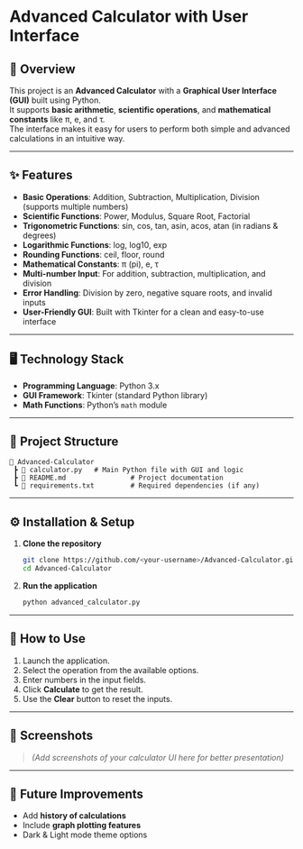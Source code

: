 # Advanced Calculator with User Interface

## 📌 Overview
This project is an **Advanced Calculator** with a **Graphical User Interface (GUI)** built using Python.  
It supports **basic arithmetic**, **scientific operations**, and **mathematical constants** like π, e, and τ.  
The interface makes it easy for users to perform both simple and advanced calculations in an intuitive way.

---

## ✨ Features
- **Basic Operations**: Addition, Subtraction, Multiplication, Division (supports multiple numbers)
- **Scientific Functions**: Power, Modulus, Square Root, Factorial
- **Trigonometric Functions**: sin, cos, tan, asin, acos, atan (in radians & degrees)
- **Logarithmic Functions**: log, log10, exp
- **Rounding Functions**: ceil, floor, round
- **Mathematical Constants**: π (pi), e, τ
- **Multi-number Input**: For addition, subtraction, multiplication, and division
- **Error Handling**: Division by zero, negative square roots, and invalid inputs
- **User-Friendly GUI**: Built with Tkinter for a clean and easy-to-use interface

---

## 🖥️ Technology Stack
- **Programming Language**: Python 3.x
- **GUI Framework**: Tkinter (standard Python library)
- **Math Functions**: Python’s `math` module

---

## 📂 Project Structure
```
📁 Advanced-Calculator
 ┣ 📄 calculator.py   # Main Python file with GUI and logic
 ┣ 📄 README.md                # Project documentation
 ┗ 📄 requirements.txt         # Required dependencies (if any)
```

---

## ⚙️ Installation & Setup
1. **Clone the repository**
   ```bash
   git clone https://github.com/<your-username>/Advanced-Calculator.git
   cd Advanced-Calculator
   ```

2. **Run the application**
   ```bash
   python advanced_calculator.py
   ```

---

## 🎯 How to Use
1. Launch the application.
2. Select the operation from the available options.
3. Enter numbers in the input fields.
4. Click **Calculate** to get the result.
5. Use the **Clear** button to reset the inputs.

---

## 📸 Screenshots
> _(Add screenshots of your calculator UI here for better presentation)_

---

## 🚀 Future Improvements
- Add **history of calculations**
- Include **graph plotting features**
- Dark & Light mode theme options
